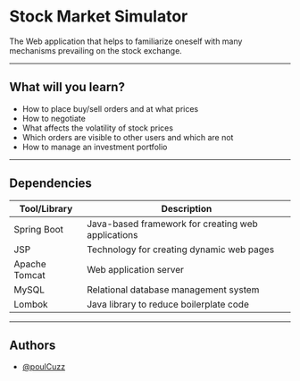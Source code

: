 # Stock Market Simulator
The Web application that helps to familiarize oneself with many mechanisms prevailing on the stock exchange.

--------------------------------------------------------------------
## What will you learn?

- How to place buy/sell orders and at what prices
- How to negotiate
- What affects the volatility of stock prices
- Which orders are visible to other users and which are not
- How to manage an investment portfolio

----------------------------------------------------------------
## Dependencies
| Tool/Library        | Description                                        |
|---------------------|----------------------------------------------------|
| Spring Boot         | Java-based framework for creating web applications |
| JSP                 | Technology for creating dynamic web pages           |
| Apache Tomcat       | Web application server                              |
| MySQL               | Relational database management system               |
| Lombok              | Java library to reduce boilerplate code             |

--------------------------------------------------------------------
## Authors
- [@poulCuzz](https://github.com/poulCuzz)





